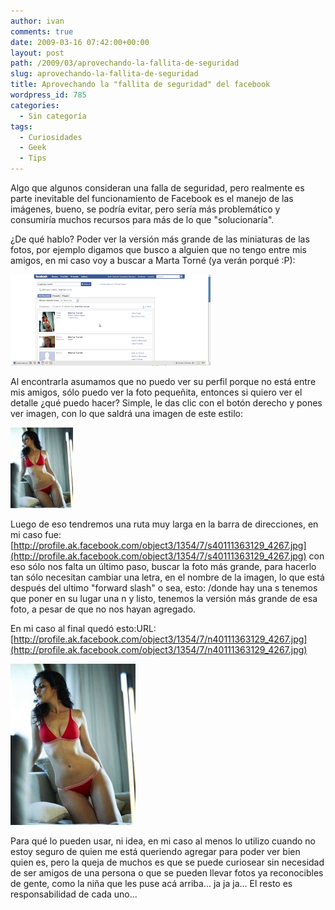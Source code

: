```yaml
---
author: ivan
comments: true
date: 2009-03-16 07:42:00+00:00
layout: post
path: /2009/03/aprovechando-la-fallita-de-seguridad
slug: aprovechando-la-fallita-de-seguridad
title: Aprovechando la "fallita de seguridad" del facebook
wordpress_id: 785
categories:
  - Sin categoría
tags:
  - Curiosidades
  - Geek
  - Tips
---
```


Algo que algunos consideran una falla de seguridad, pero realmente es parte inevitable del funcionamiento de Facebook es el manejo de las imágenes, bueno, se podría evitar, pero sería más problemático y consumiría muchos recursos para más de lo que "solucionaría".

¿De qué hablo? Poder ver la versión más grande de las miniaturas de las fotos, por ejemplo digamos que busco a alguien que no tengo entre mis amigos, en mi caso voy a buscar a Marta Torné (ya verán porqué :P):

[![](./Pantallazo-Facebook.png)](http://1.bp.blogspot.com/_T2UWuNJg3dQ/Sb2_c14eY_I/AAAAAAAABZY/H_5ivvSFHI8/s1600-h/Pantallazo-Facebook.png)

Al encontrarla asumamos que no puedo ver su perfil porque no está entre mis amigos, sólo puedo ver la foto pequeñita, entonces si quiero ver el detalle ¿qué puedo hacer? Simple, le das clic con el botón derecho y pones ver imagen, con lo que saldrá una imagen de este estilo:

[![](./s40111363129_4267.jpg)](http://3.bp.blogspot.com/_T2UWuNJg3dQ/Sb3A4rFZSDI/AAAAAAAABZg/12942wxRhjM/s1600-h/s40111363129_4267.jpg)

Luego de eso tendremos una ruta muy larga en la barra de direcciones, en mi caso fue: [http://profile.ak.facebook.com/object3/1354/7/s40111363129_4267.jpg](http://profile.ak.facebook.com/object3/1354/7/s40111363129_4267.jpg) con eso sólo nos falta un último paso, buscar la foto más grande, para hacerlo tan sólo necesitan cambiar una letra, en el nombre de la imagen, lo que está después del ultimo "forward slash" o sea, esto: /donde hay una s tenemos que poner en su lugar una n y listo, tenemos la versión más grande de esa foto, a pesar de que no nos hayan agregado.

En mi caso al final quedó esto:URL: [http://profile.ak.facebook.com/object3/1354/7/n40111363129_4267.jpg](http://profile.ak.facebook.com/object3/1354/7/n40111363129_4267.jpg)

[![](./n40111363129_4267.jpg)](http://2.bp.blogspot.com/_T2UWuNJg3dQ/Sb3B2z3zfnI/AAAAAAAABZo/VZ7CLxbVMG4/s1600-h/n40111363129_4267.jpg)

Para qué lo pueden usar, ni idea, en mi caso al menos lo utilizo cuando no estoy seguro de quien me está queriendo agregar para poder ver bien quien es, pero la queja de muchos es que se puede curiosear sin necesidad de ser amigos de una persona o que se pueden llevar fotos ya reconocibles de gente, como la niña que les puse acá arriba... ja ja ja... El resto es responsabilidad de cada uno...
